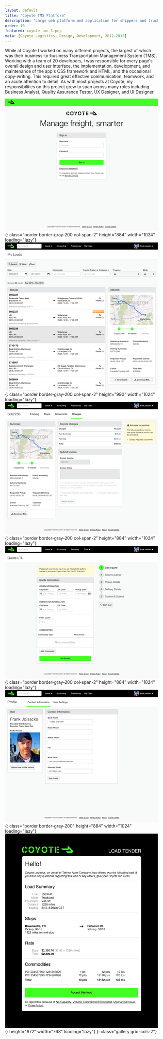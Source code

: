 ```yaml
---
layout: default
title: "Coyote TMS Platform"
description: "Large web platform and application for shippers and trucking companies to manage freight."
order: 10
featured: coyote-tms-1.png
meta: [Coyote Logistics, Design, Development, 2012–2015]
---
```


While at Coyote I worked on many different projects, the largest of which was their business-to-business Transportation Management System (TMS). Working with a team of 20 developers, I was responsible for every page's overall design and user interface, the implementation, development, and maintenance of the app's CSS framework and HTML, and the occasional copy-writing. This required great effective communication, teamwork, and an acute attention to detail. As with most projects at Coyote, my responsibilities on this project grew to span across many roles including Business Analyst, Quality Assurance Tester, UX Designer, and UI Designer.

![Coyote TMS Platform 1](/images/projects/coyote-tms-1.png){: class="border border-gray-200 col-span-2" height="884" width="1024" loading="lazy"}
![Coyote TMS Platform 2](/images/projects/coyote-tms-2.png){: class="border border-gray-200 col-span-2" height="990" width="1024" loading="lazy"}
![Coyote TMS Platform 3](/images/projects/coyote-tms-3.png){: class="border border-gray-200 col-span-2" height="884" width="1024" loading="lazy"}
![Coyote TMS Platform 4](/images/projects/coyote-tms-4.png){: class="border border-gray-200 col-span-2" height="884" width="1024" loading="lazy"}
![Coyote TMS Platform 5](/images/projects/coyote-tms-5.png){: class="border border-gray-200" height="884" width="1024" loading="lazy"}
![Coyote TMS Platform 6](/images/projects/coyote-tms-6.png){: height="972" width="768" loading="lazy"}
{: class="gallery grid-cols-2"}

